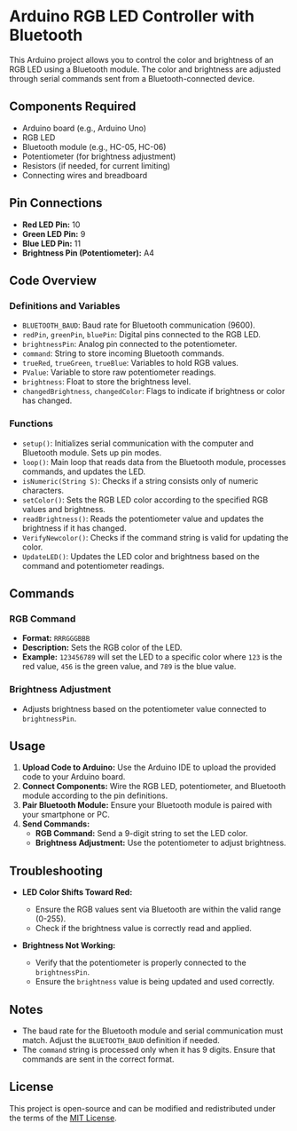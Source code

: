 # Arduino RGB LED Controller with Bluetooth

This Arduino project allows you to control the color and brightness of an RGB LED using a Bluetooth module. The color and brightness are adjusted through serial commands sent from a Bluetooth-connected device.

## Components Required

- Arduino board (e.g., Arduino Uno)
- RGB LED
- Bluetooth module (e.g., HC-05, HC-06)
- Potentiometer (for brightness adjustment)
- Resistors (if needed, for current limiting)
- Connecting wires and breadboard

## Pin Connections

- **Red LED Pin:** 10
- **Green LED Pin:** 9
- **Blue LED Pin:** 11
- **Brightness Pin (Potentiometer):** A4

## Code Overview

### Definitions and Variables

- `BLUETOOTH_BAUD`: Baud rate for Bluetooth communication (9600).
- `redPin`, `greenPin`, `bluePin`: Digital pins connected to the RGB LED.
- `brightnessPin`: Analog pin connected to the potentiometer.
- `command`: String to store incoming Bluetooth commands.
- `trueRed`, `trueGreen`, `trueBlue`: Variables to hold RGB values.
- `PValue`: Variable to store raw potentiometer readings.
- `brightness`: Float to store the brightness level.
- `changedBrightness`, `changedColor`: Flags to indicate if brightness or color has changed.

### Functions

- `setup()`: Initializes serial communication with the computer and Bluetooth module. Sets up pin modes.
- `loop()`: Main loop that reads data from the Bluetooth module, processes commands, and updates the LED.
- `isNumeric(String S)`: Checks if a string consists only of numeric characters.
- `setColor()`: Sets the RGB LED color according to the specified RGB values and brightness.
- `readBrightness()`: Reads the potentiometer value and updates the brightness if it has changed.
- `VerifyNewcolor()`: Checks if the command string is valid for updating the color.
- `UpdateLED()`: Updates the LED color and brightness based on the command and potentiometer readings.

## Commands

### RGB Command

- **Format:** `RRRGGGBBB`
- **Description:** Sets the RGB color of the LED.
- **Example:** `123456789` will set the LED to a specific color where `123` is the red value, `456` is the green value, and `789` is the blue value.

### Brightness Adjustment

- Adjusts brightness based on the potentiometer value connected to `brightnessPin`.

## Usage

1. **Upload Code to Arduino:** Use the Arduino IDE to upload the provided code to your Arduino board.
2. **Connect Components:** Wire the RGB LED, potentiometer, and Bluetooth module according to the pin definitions.
3. **Pair Bluetooth Module:** Ensure your Bluetooth module is paired with your smartphone or PC.
4. **Send Commands:**
   - **RGB Command:** Send a 9-digit string to set the LED color.
   - **Brightness Adjustment:** Use the potentiometer to adjust brightness.

## Troubleshooting

- **LED Color Shifts Toward Red:**
  - Ensure the RGB values sent via Bluetooth are within the valid range (0-255).
  - Check if the brightness value is correctly read and applied.

- **Brightness Not Working:**
  - Verify that the potentiometer is properly connected to the `brightnessPin`.
  - Ensure the `brightness` value is being updated and used correctly.

## Notes

- The baud rate for the Bluetooth module and serial communication must match. Adjust the `BLUETOOTH_BAUD` definition if needed.
- The `command` string is processed only when it has 9 digits. Ensure that commands are sent in the correct format.

## License

This project is open-source and can be modified and redistributed under the terms of the [MIT License](https://opensource.org/licenses/MIT).
